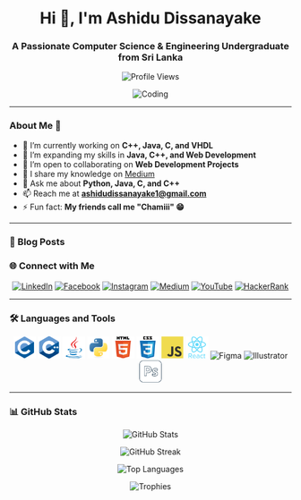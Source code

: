 <h1 align="center">Hi 👋, I'm Ashidu Dissanayake</h1>
<h3 align="center">A Passionate Computer Science & Engineering Undergraduate from Sri Lanka</h3>

<p align="center">
  <img src="https://komarev.com/ghpvc/?username=ashidudissanayake&label=Profile%20views&color=0e75b6&style=flat-square" alt="Profile Views" />
</p>

<div align="center">
  <img src="https://media.giphy.com/media/L1R1tvI9svkIWwpVYr/giphy.gif" alt="Coding" width="400" height="300"/>
</div>

---

### About Me 🚀
- 🔭 I’m currently working on **C++, Java, C, and VHDL**
- 🌱 I’m expanding my skills in **Java, C++, and Web Development**
- 👯 I’m open to collaborating on **Web Development Projects**
- 📝 I share my knowledge on [Medium](https://medium.com/@ashidudissanayake1)
- 💬 Ask me about **Python, Java, C, and C++**
- 📫 Reach me at **ashidudissanayake1@gmail.com**
- ⚡ Fun fact: **My friends call me "Chamiii" 😁**

---

### 📝 Blog Posts
<!-- BLOG-POST-LIST:START -->
<!-- BLOG-POST-LIST:END -->

### 🌐 Connect with Me
<p align="center">
  <a href="https://linkedin.com/in/ashidu-dissanayake" target="_blank"><img align="center" src="https://img.icons8.com/color/48/000000/linkedin.png" alt="LinkedIn"/></a>
  <a href="https://fb.com/ashidu-dissanayake" target="_blank"><img align="center" src="https://img.icons8.com/color/48/000000/facebook.png" alt="Facebook"/></a>
  <a href="https://instagram.com/ashidu-dissanayake" target="_blank"><img align="center" src="https://img.icons8.com/fluency/48/000000/instagram-new.png" alt="Instagram"/></a>
  <a href="https://medium.com/@ashidudissanayake1" target="_blank"><img align="center" src="https://img.icons8.com/ios-filled/50/000000/medium-monogram.png" alt="Medium"/></a>
  <a href="https://www.youtube.com/channel/UCM1i8WOt4PjN9C-7l2okveQ" target="_blank"><img align="center" src="https://img.icons8.com/color/48/000000/youtube-play.png" alt="YouTube"/></a>
  <a href="https://www.hackerrank.com/ashidu-dissanayake" target="_blank"><img align="center" src="https://img.icons8.com/ios-filled/50/000000/hackerrank.png" alt="HackerRank"/></a>
</p>

---

### 🛠️ Languages and Tools
<p align="center">
  <img src="https://raw.githubusercontent.com/devicons/devicon/master/icons/c/c-original.svg" alt="C" width="40" height="40"/>
  <img src="https://raw.githubusercontent.com/devicons/devicon/master/icons/cplusplus/cplusplus-original.svg" alt="C++" width="40" height="40"/>
  <img src="https://raw.githubusercontent.com/devicons/devicon/master/icons/java/java-original.svg" alt="Java" width="40" height="40"/>
  <img src="https://raw.githubusercontent.com/devicons/devicon/master/icons/python/python-original.svg" alt="Python" width="40" height="40"/>
  <img src="https://raw.githubusercontent.com/devicons/devicon/master/icons/html5/html5-original-wordmark.svg" alt="HTML" width="40" height="40"/>
  <img src="https://raw.githubusercontent.com/devicons/devicon/master/icons/css3/css3-original-wordmark.svg" alt="CSS" width="40" height="40"/>
  <img src="https://raw.githubusercontent.com/devicons/devicon/master/icons/javascript/javascript-original.svg" alt="JavaScript" width="40" height="40"/>
  <img src="https://raw.githubusercontent.com/devicons/devicon/master/icons/react/react-original-wordmark.svg" alt="React" width="40" height="40"/>
  <img src="https://www.vectorlogo.zone/logos/figma/figma-icon.svg" alt="Figma" width="40" height="40"/>
  <img src="https://www.vectorlogo.zone/logos/adobe_illustrator/adobe_illustrator-icon.svg" alt="Illustrator" width="40" height="40"/>
  <img src="https://raw.githubusercontent.com/devicons/devicon/master/icons/photoshop/photoshop-line.svg" alt="Photoshop" width="40" height="40"/>
</p>

---

### 📊 GitHub Stats
<p align="center">
  <img src="https://github-readme-stats.vercel.app/api?username=ashidudissanayake&show_icons=true&theme=radical" alt="GitHub Stats" />
</p>

<p align="center">
  <img src="https://github-readme-streak-stats.herokuapp.com/?user=ashidudissanayake&theme=radical" alt="GitHub Streak" />
</p>

<p align="center">
  <img src="https://github-readme-stats.vercel.app/api/top-langs?username=ashidudissanayake&show_icons=true&locale=en&layout=compact&theme=radical" alt="Top Languages" />
</p>

<p align="center">
  <img src="https://github-profile-trophy.vercel.app/?username=ashidudissanayake&theme=onedark&row=1&column=6" alt="Trophies" />
</p>
